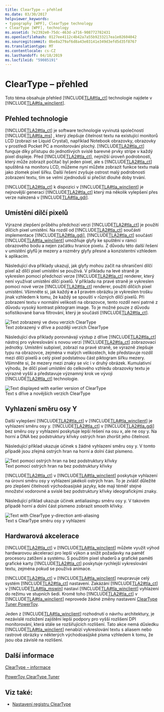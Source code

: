 ```yaml
---
title: ClearType – přehled
ms.date: 03/30/2017
helpviewer_keywords:
- typography [WPF], ClearType technology
- ClearType [WPF], technology
ms.assetid: 7e2392e0-75dc-463d-a716-908772782431
ms.openlocfilehash: 0127ee4112c4b42a7a55b9233217ea1e02604042
ms.sourcegitcommit: 0be8a279af6d8a43e03141e349d3efd5d35f8767
ms.translationtype: MT
ms.contentlocale: cs-CZ
ms.lasthandoff: 04/18/2019
ms.locfileid: "59085191"
---
```

# <a name="cleartype-overview"></a>ClearType – přehled
Toto téma obsahuje přehled [!INCLUDE[TLA#tla_ct](../../../../includes/tlasharptla-ct-md.md)] technologie najdete v [!INCLUDE[TLA#tla_winclient](../../../../includes/tlasharptla-winclient-md.md)].  

<a name="overview"></a>   
## <a name="technology-overview"></a>Přehled technologie  
 [!INCLUDE[TLA2#tla_ct](../../../../includes/tla2sharptla-ct-md.md)] je software technologie vyvinutá společností [!INCLUDE[TLA#tla_ms](../../../../includes/tlasharptla-ms-md.md)] , který zlepšuje čitelnost textu na existující monitorů LCD (zobrazí se Liquid Crystal), například Notebook obrazovky, obrazovky v prostředí Pocket PC a monitorování plochý.  [!INCLUDE[TLA2#tla_ct](../../../../includes/tla2sharptla-ct-md.md)] funguje díky přístupu do jednotlivých svislé barevné prvky stripe v každý pixel displeje. Před [!INCLUDE[TLA2#tla_ct](../../../../includes/tla2sharptla-ct-md.md)], nejnižší úroveň podrobností, který může zobrazit počítač byl jeden pixel, ale s [!INCLUDE[TLA2#tla_ct](../../../../includes/tla2sharptla-ct-md.md)] spuštěná na monitoru LCD, můžeme nyní můžete zobrazit funkce textu malá jako zlomek pixel šířku. Další řešení zvyšuje ostrost malý podrobnosti zobrazení textu, tím se velmi zjednoduší si přečíst dlouhé doby trvání.  
  
 [!INCLUDE[TLA2#tla_ct](../../../../includes/tla2sharptla-ct-md.md)] k dispozici v [!INCLUDE[TLA#tla_winclient](../../../../includes/tlasharptla-winclient-md.md)] je nejnovější generací [!INCLUDE[TLA2#tla_ct](../../../../includes/tla2sharptla-ct-md.md)] který má několik vylepšení přes verze nalezená v [!INCLUDE[TLA#tla_gdi](../../../../includes/tlasharptla-gdi-md.md)].  
  
<a name="sub-pixel_positioning"></a>   
## <a name="sub-pixel-positioning"></a>Umístění dílčí pixelů  
 Výrazné zlepšení průběhu předchozí verzi [!INCLUDE[TLA2#tla_ct](../../../../includes/tla2sharptla-ct-md.md)] je použití dílčích pixel umístění. Na rozdíl od [!INCLUDE[TLA2#tla_ct](../../../../includes/tla2sharptla-ct-md.md)] součástí implementace [!INCLUDE[TLA2#tla_gdi](../../../../includes/tla2sharptla-gdi-md.md)], [!INCLUDE[TLA2#tla_ct](../../../../includes/tla2sharptla-ct-md.md)] součástí [!INCLUDE[TLA#tla_winclient](../../../../includes/tlasharptla-winclient-md.md)] umožňuje glyfy ke spuštění v rámci obrazového bodu a nejen začátku hranice pixelu. Z důvodu této další řešení v umístění glyfů je mezery a rozměry glyfy přesné a konzistentní vzhledem k aplikacím.  
  
 Následující dva příklady ukazují, jak glyfy mohou začít na ohraničení dílčí pixel až dílčí pixel umístění se používá. V příkladu na levé straně je vykreslen pomocí předchozí verze [!INCLUDE[TLA2#tla_ct](../../../../includes/tla2sharptla-ct-md.md)] renderer, který není využívat umístění dílčí pixelů. V příkladu na pravé straně je vykreslen pomocí nové verze [!INCLUDE[TLA2#tla_ct](../../../../includes/tla2sharptla-ct-md.md)] renderer, použití dílčích pixel umístění. Všimněte si, jak každý **e** a **l** pravém obrázku je vykreslen trošku jinak vzhledem k tomu, že každý se spouští v různých dílčí pixelů. Při zobrazení textu v normální velikosti na obrazovce, tento rozdíl není patrné z důvodu vysoký kontrast piktogram image. To je možné pouze z důvodu sofistikované barva filtrování, který je součástí [!INCLUDE[TLA2#tla_ct](../../../../includes/tla2sharptla-ct-md.md)].  
  
 ![Text zobrazený ve dvou verzích ClearType](./media/wcpsdk-mmgraphics-text-cleartype-overview-01.png "wcpsdk_mmgraphics_text_cleartype_overview_01")  
Text zobrazený v dříve a později verzích ClearType  
  
 Následující dva příklady porovnávají výstup z dříve [!INCLUDE[TLA2#tla_ct](../../../../includes/tla2sharptla-ct-md.md)] nástroj pro vykreslování s novou verzi [!INCLUDE[TLA2#tla_ct](../../../../includes/tla2sharptla-ct-md.md)] zobrazovací jednotky. Umístění subpixel, zobrazí na pravé straně, se výrazně zlepšuje typu na obrazovce, zejména v malých velikostech, kde představuje rozdíl mezi dílčí pixelů a celý pixel podstatnou část piktogram šířku mezery. Všimněte si, že mezery mezi znaky se víc i v druhý obrázek. Kumulativní výhodu, že dílčí pixel umístění do celkového vzhledu obrazovky textu je výrazně vyšší a představuje významný krok ve vývoji [!INCLUDE[TLA2#tla_ct](../../../../includes/tla2sharptla-ct-md.md)] technologie.  
  
 ![Text displayed with earlier version of ClearType](./media/wcpsdk-mmgraphics-text-cleartype-overview-02.png "wcpsdk_mmgraphics_text_cleartype_overview_02")  
Text s dříve a novějších verzích ClearType  
  
<a name="y-direction_antialiasing"></a>   
## <a name="y-direction-antialiasing"></a>Vyhlazení směru osy Y  
 Další vylepšení [!INCLUDE[TLA2#tla_ct](../../../../includes/tla2sharptla-ct-md.md)] v [!INCLUDE[TLA#tla_winclient](../../../../includes/tlasharptla-winclient-md.md)] je vyhlazení směru osy y. [!INCLUDE[TLA2#tla_ct](../../../../includes/tla2sharptla-ct-md.md)] v [!INCLUDE[TLA2#tla_gdi](../../../../includes/tla2sharptla-gdi-md.md)] bez směru osy y vyhlazení poskytuje lepší řešení na osu x, ale ne osy y. Na horní a DNA bez podstruktury křivky ostrých hran zhoršit jeho čitelnost.  
  
 Následující příklad ukazuje účinek s žádné vyhlazení směru osy y. V tomto případě jsou zřejmá ostrých hran na horní a dolní část písmeno.  
  
 ![Text pomocí ostrých hran na bez podstruktury křivky](./media/wcpsdk-mmgraphics-text-cleartype-overview-03.png "wcpsdk_mmgraphics_text_cleartype_overview_03")  
Text pomocí ostrých hran na bez podstruktury křivky  
  
 [!INCLUDE[TLA2#tla_ct](../../../../includes/tla2sharptla-ct-md.md)] v [!INCLUDE[TLA#tla_winclient](../../../../includes/tlasharptla-winclient-md.md)] poskytuje vyhlazení na úrovni směru osy y vyhlazení jakékoli ostrých hran. To je zvlášť důležité pro zlepšení čitelnosti východoasijské jazyky, kde mají téměř stejné množství vodorovné a svislé bez podstruktury křivky ideografickými znaky.  
  
 Následující příklad ukazuje účinek antialiasingu směru osy y. V takovém případě horní a dolní část písmeno zobrazit smooth křivky.  
  
 ![Text with ClearType y&#45;direction anti&#45;aliasing](./media/wcpsdk-mmgraphics-text-cleartype-overview-04.png "wcpsdk_mmgraphics_text_cleartype_overview_04")  
Text s ClearType směru osy y vyhlazení  
  
<a name="hardware_acceleration"></a>   
## <a name="hardware-acceleration"></a>Hardwarová akcelerace  
 [!INCLUDE[TLA2#tla_ct](../../../../includes/tla2sharptla-ct-md.md)] v [!INCLUDE[TLA#tla_winclient](../../../../includes/tlasharptla-winclient-md.md)] můžete využít výhod hardwarovou akceleraci pro lepší výkon a snížit požadavky na paměť procesoru zatížení a systému. S použitím pixel shaderů a grafické paměti grafické karty [!INCLUDE[TLA2#tla_ct](../../../../includes/tla2sharptla-ct-md.md)] poskytuje rychlejší vykreslování textu, zejména pokud se používá animace.  
  
 [!INCLUDE[TLA2#tla_ct](../../../../includes/tla2sharptla-ct-md.md)] v [!INCLUDE[TLA#tla_winclient](../../../../includes/tlasharptla-winclient-md.md)] neupravuje celý systém [!INCLUDE[TLA2#tla_ct](../../../../includes/tla2sharptla-ct-md.md)] nastavení. Zakázání [!INCLUDE[TLA2#tla_ct](../../../../includes/tla2sharptla-ct-md.md)] v [!INCLUDE[TLA#tla_mswin](../../../../includes/tlasharptla-mswin-md.md)] nastaví [!INCLUDE[TLA#tla_winclient](../../../../includes/tlasharptla-winclient-md.md)] vyhlazení do režimu ve stupních šedi. Kromě toho [!INCLUDE[TLA2#tla_ct](../../../../includes/tla2sharptla-ct-md.md)] v [!INCLUDE[TLA#tla_winclient](../../../../includes/tlasharptla-winclient-md.md)] neprovede žádné změny nastavení [ClearType Tuner PowerToy](https://www.microsoft.com/typography/ClearTypePowerToy.mspx).  
  
 Jeden z [!INCLUDE[TLA#tla_winclient](../../../../includes/tlasharptla-winclient-md.md)] rozhodnutí o návrhu architektury, je nezávislé rozložení zajištění lepší podpory pro vyšší rozlišení DPI monitorování, která stále se rozšiřujících rozlišení. Tato akce nemá důsledku [!INCLUDE[TLA#tla_winclient](../../../../includes/tlasharptla-winclient-md.md)] nenabízí vykreslování textu s aliasem nebo rastrové obrázky v některých východoasijské písma vzhledem k tomu, že jsou oba závislé na rozlišení.  
  
<a name="further_information"></a>   
## <a name="further-information"></a>Další informace  
 [ClearType – informace](https://www.microsoft.com/typography/ClearTypeInfo.mspx)  
  
 [PowerToy ClearType Tuner](https://www.microsoft.com/typography/ClearTypePowerToy.mspx)  
  
## <a name="see-also"></a>Viz také:

- [Nastavení registru ClearType](cleartype-registry-settings.md)
